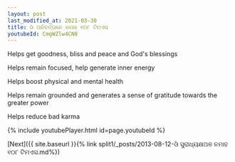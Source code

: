 ```yaml
---
layout: post
last_modified_at: 2021-03-30
title: ଓଁ ଅନିବର୍ତ୍ତାନେ ନମାହ ୧୦୮ ଟିମଏସ
youtubeId: CmgWZlw4CN8
---
```

 
 
Helps get goodness, bliss and peace and God's blessings
 
Helps remain focused, help generate inner energy 
 
Helps boost physical and mental health 
 
Helps remain grounded and generates a sense of gratitude towards the greater power 
 
Helps reduce bad karma
 
 
 
 


{% include youtubePlayer.html id=page.youtubeId %}
 
[Next]({{ site.baseurl }}{% link  split1/_posts/2013-08-12-ଓଁ ସୁରାଧ୍ୟକ୍ଷଅଞ ନମାହ  ୧୦୮ ଟିମଏସ.md%})
 
